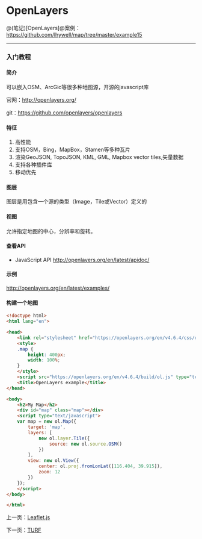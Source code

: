 OpenLayers
====================

@(笔记)[OpenLayers]@案例：https://github.com/lhywell/map/tree/master/example15

-------------------

### 入门教程

#### 简介
可以嵌入OSM、ArcGic等很多种地图源，开源的javascript库

官网：http://openlayers.org/

git：https://github.com/openlayers/openlayers

#### 特征
1. 高性能
2. 支持OSM，Bing，MapBox，Stamen等多种瓦片
3. 渲染GeoJSON, TopoJSON, KML, GML, Mapbox vector tiles,矢量数据
3. 支持各种插件库
4. 移动优先


#### 图层
图层是用包含一个源的类型（Image，Tile或Vector）定义的

#### 视图
允许指定地图的中心，分辨率和旋转。

#### 查看API
- JavaScript API
http://openlayers.org/en/latest/apidoc/


#### 示例
http://openlayers.org/en/latest/examples/

#### 构建一个地图

```html
<!doctype html>
<html lang="en">

<head>
    <link rel="stylesheet" href="https://openlayers.org/en/v4.6.4/css/ol.css" type="text/css">
    <style>
    .map {
        height: 400px;
        width: 100%;
    }
    </style>
    <script src="https://openlayers.org/en/v4.6.4/build/ol.js" type="text/javascript"></script>
    <title>OpenLayers example</title>
</head>

<body>
    <h2>My Map</h2>
    <div id="map" class="map"></div>
    <script type="text/javascript">
    var map = new ol.Map({
        target: 'map',
        layers: [
            new ol.layer.Tile({
                source: new ol.source.OSM()
            })
        ],
        view: new ol.View({
            center: ol.proj.fromLonLat([116.404, 39.915]),
            zoom: 12
        })
    });
    </script>
</body>

</html>
```
上一页：[Leaflet.js](https://github.com/lhywell/map/blob/master/2.7README.md)

下一页：[TURF](https://github.com/lhywell/map/blob/master/2.9README.md)